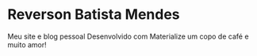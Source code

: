 # Reverson Batista Mendes
Meu site e blog pessoal
Desenvolvido com Materialize um copo de café e muito amor!